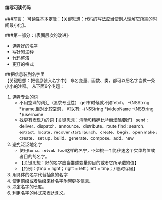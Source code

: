 #### 编写可读代码

###前言：
可读性基本定律：【关键思想：代码的写法应当使别人理解它所需的时间最小化】。

###第一部分：《表面层次的改进》
*  选择好的名字
* 	写好的注释
* 	代码整洁
* 	更好的格式

##把信息装到名字里  
【关键思想：把信息装入名字中】
命名变量、函数、类，都可以把名字当做一条小小的注释。
从下面6个专题：
1. 选择专业的词
    * 不用空洞的词汇（追求专业性）
        get有时候就不如fetch，
        -(NSString *)name,相对比较空洞，
        可以有:
        -(NSString *)videoName
        -(NSString *)username
    * 找更有表现力的词【关键思想：清晰和精确比华丽炫酷要好】
       send : deliver、dispatch、announce、distribute、route
       find : search、extract、locate、recover
       start: launch、create、begin、open
       make : create、 set up、build、generate、compose、add、new
2. 避免泛泛地名字
    * 使用temp、retval、fool这样的名字，不如挑一个能秒速这个实体的值或者目的的名字。
    * 【关键思想：好的名字应当描述变量的目的或者它所承载的值】
    * 【特例：{tmp = right；right = left；left = tmp；} 临时存储】
3. 用具体的名字代替抽象的名字
4. 使用前缀或者后缀来给名字附带更多信息。
5. 决定名字的长度。
6. 利用名字的格式来表达含义。


